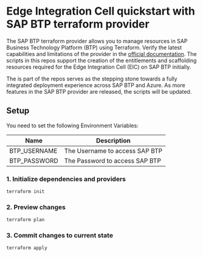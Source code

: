 # Edge Integration Cell quickstart with SAP BTP terraform provider

The SAP BTP terraform provider allows you to manage resources in SAP Business Technology Platform (BTP) using Terraform. Verify the latest capabilities and limitations of the provider in the [official documentation](https://registry.terraform.io/providers/SAP/btp/latest/docs). The scripts in this repos support the creation of the entitlements and scaffolding resources required for the Edge Integration Cell (EIC) on SAP BTP initially.

The is part of the repos serves as the stepping stone towards a fully integrated deployment experience across SAP BTP and Azure. As more features in the SAP BTP provider are released, the scripts will be updated.

## Setup

You need to set the following Environment Variables:

|Name|Description|
|---|---|
|BTP_USERNAME|The Username to access SAP BTP|
|BTP_PASSWORD|The Password to access SAP BTP|

### 1. Initialize dependencies and providers
```bash
terraform init
```

### 2. Preview changes
```bash
terraform plan
```

### 3. Commit changes to current state
```bash
terraform apply
```
